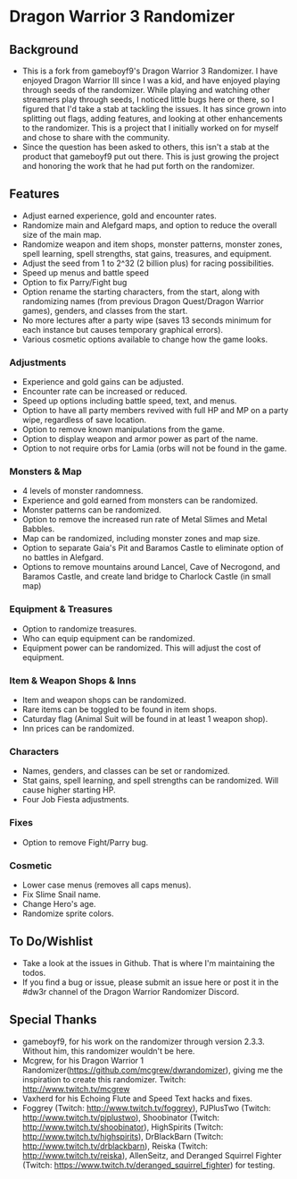 # Dragon Warrior 3 Randomizer
## Background
- This is a fork from gameboyf9's Dragon Warrior 3 Randomizer. I have enjoyed Dragon Warrior III since I was a kid, and have enjoyed playing through seeds of the randomizer. While playing and watching other streamers play through seeds, I noticed little bugs here or there, so I figured that I'd take a stab at tackling the issues. It has since grown into splitting out flags, adding features, and looking at other enhancements to the randomizer. This is a project that I initially worked on for myself and chose to share with the community.
- Since the question has been asked to others, this isn't a stab at the product that gameboyf9 put out there. This is just growing the project and honoring the work that he had put forth on the randomizer.

## Features
- Adjust earned experience, gold and encounter rates.
- Randomize main and Alefgard maps, and option to reduce the overall size of the main map.
- Randomize weapon and item shops, monster patterns, monster zones, spell learning, spell strengths, stat gains, treasures, and equipment.
- Adjust the seed from 1 to 2^32 (2 billion plus) for racing possibilities.
- Speed up menus and battle speed
- Option to fix Parry/Fight bug
- Option rename the starting characters, from the start, along with randomizing names (from previous Dragon Quest/Dragon Warrior games), genders, and classes from the start.
- No more lectures after a party wipe (saves 13 seconds minimum for each instance but causes temporary graphical errors).
- Various cosmetic options available to change how the game looks.

### Adjustments
- Experience and gold gains can be adjusted.
- Encounter rate can be increased or reduced.
- Speed up options including battle speed, text, and menus.
- Option to have all party members revived with full HP and MP on a party wipe, regardless of save location.
- Option to remove known manipulations from the game.
- Option to display weapon and armor power as part of the name.
- Option to not require orbs for Lamia (orbs will not be found in the game.

### Monsters & Map
- 4 levels of monster randomness.
- Experience and gold earned from monsters can be randomized.
- Monster patterns can be randomized.
- Option to remove the increased run rate of Metal Slimes and Metal Babbles.
- Map can be randomized, including monster zones and map size.
- Option to separate Gaia's Pit and Baramos Castle to eliminate option of no battles in Alefgard.
- Options to remove mountains around Lancel, Cave of Necrogond, and Baramos Castle, and create land bridge to Charlock Castle (in small map)

### Equipment & Treasures
- Option to randomize treasures.
- Who can equip equipment can be randomized.
- Equipment power can be randomized. This will adjust the cost of equipment.

### Item & Weapon Shops & Inns
- Item and weapon shops can be randomized.
- Rare items can be toggled to be found in item shops.
- Caturday flag (Animal Suit will be found in at least 1 weapon shop).
- Inn prices can be randomized.

### Characters
- Names, genders, and classes can be set or randomized.
- Stat gains, spell learning, and spell strengths can be randomized. Will cause higher starting HP.
- Four Job Fiesta adjustments.

### Fixes
- Option to remove Fight/Parry bug.

### Cosmetic
- Lower case menus (removes all caps menus).
- Fix Slime Snail name.
- Change Hero's age.
- Randomize sprite colors.

## To Do/Wishlist
- Take a look at the issues in Github. That is where I'm maintaining the todos.
- If you find a bug or issue, please submit an issue here or post it in the #dw3r channel of the Dragon Warrior Randomizer Discord.

## Special Thanks
- gameboyf9, for his work on the randomizer through version 2.3.3. Without him, this randomizer wouldn't be here.
- Mcgrew, for his Dragon Warrior 1 Randomizer(https://github.com/mcgrew/dwrandomizer), giving me the inspiration to create this randomizer.  Twitch:  http://www.twitch.tv/mcgrew
- Vaxherd for his Echoing Flute and Speed Text hacks and fixes.
- Foggrey (Twitch:  http://www.twitch.tv/foggrey), PJPlusTwo (Twitch:  http://www.twitch.tv/pjplustwo), Shoobinator (Twitch:  http://www.twitch.tv/shoobinator), HighSpirits (Twitch:  http://www.twitch.tv/highspirits), DrBlackBarn (Twitch:  http://www.twitch.tv/drblackbarn), Reiska (Twitch:  http://www.twitch.tv/reiska), AllenSeitz, and Deranged Squirrel Fighter (Twitch: https://www.twitch.tv/deranged_squirrel_fighter) for testing.
